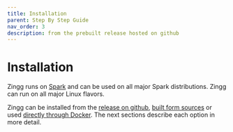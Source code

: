 ```yaml
---
title: Installation
parent: Step By Step Guide
nav_order: 3
description: from the prebuilt release hosted on github
---
```


# Installation

Zingg runs on [Spark](https://spark.apache.org) and can be used on all major Spark distributions. Zingg can run on all major Linux flavors.&#x20;

Zingg can be installed from the [release on github](../stepbystep/installation/installing-from-release/), [built form sources](../stepbystep/installation/compiling-from-source.md) or used [directly through Docker](../stepbystep/installation/docker/). The next sections describe each option in more detail.&#x20;

